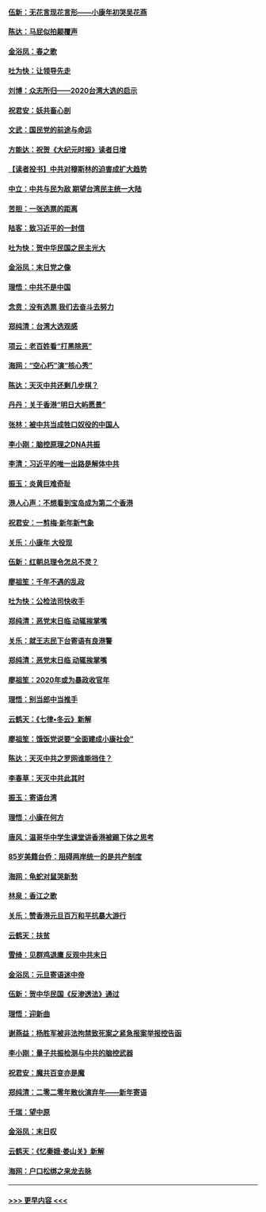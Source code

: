 #### [伍新：无花言现花言形——小康年初哭吴花燕](../pages/nsc993/n11800044.md?t=01180833) 
#### [陈达：马屁似拍颠覆声](../pages/nsc993/n11800010.md?t=01180833) 
#### [金浴凤：春之歌](../pages/nsc993/n11797687.md?t=01180833) 
#### [吐为快：让领导先走](../pages/nsc993/n11797512.md?t=01180833) 
#### [刘博：众志所归——2020台湾大选的启示](../pages/nsc993/n11796878.md?t=01180833) 
#### [祝君安：妖共畜心剖](../pages/nsc993/n11794273.md?t=01180833) 
#### [文武：国民党的前途与命运](../pages/nsc993/n11794198.md?t=01180833) 
#### [方能达：祝贺《大纪元时报》读者日增](../pages/nsc993/n11793807.md?t=01180833) 
#### [【读者投书】中共对穆斯林的迫害成扩大趋势](../pages/nsc993/n11791371.md?t=01180833) 
#### [中立：中共与民为敌 期望台湾民主统一大陆](../pages/nsc993/n11790392.md?t=01180833) 
#### [苦胆：一张选票的距离](../pages/nsc993/n11788914.md?t=01180833) 
#### [陆客：致习近平的一封信](../pages/nsc993/n11788867.md?t=01180833) 
#### [吐为快：贺中华民国之民主光大](../pages/nsc993/n11788618.md?t=01180833) 
#### [金浴凤：末日党之像](../pages/nsc993/n11787475.md?t=01180833) 
#### [理悟：中共不是中国](../pages/nsc993/n11787463.md?t=01180833) 
#### [念贲：没有选票  我们去奋斗去努力](../pages/nsc993/n11787398.md?t=01180833) 
#### [郑纯清：台湾大选观感](../pages/nsc993/n11786210.md?t=01180833) 
#### [项云：老百姓看“打黑除恶”](../pages/nsc993/n11785398.md?t=01180833) 
#### [海网：“空心朽”演“核心秀”](../pages/nsc993/n11783874.md?t=01180833) 
#### [陈达：天灭中共还剩几步棋？](../pages/nsc993/n11783719.md?t=01180833) 
#### [丹丹：关于香港“明日大屿愿景”](../pages/nsc993/n11783273.md?t=01180833) 
#### [张林：被中共当成牲口奴役的中国人](../pages/nsc993/n11782397.md?t=01180833) 
#### [李小刚：脑控原理之DNA共振](../pages/nsc993/n11780962.md?t=01180833) 
#### [李清：习近平的唯一出路是解体中共](../pages/nsc993/n11780866.md?t=01180833) 
#### [振玉：炎黄巨难奇耻](../pages/nsc993/n11779632.md?t=01180833) 
#### [港人心声：不想看到宝岛成为第二个香港](../pages/nsc993/n11778817.md?t=01180833) 
#### [祝君安：一剪梅‧新年新气象](../pages/nsc993/n11776340.md?t=01180833) 
#### [关乐：小康年 大役现](../pages/nsc993/n11774213.md?t=01180833) 
#### [伍新：红朝总理令怎总不灵？](../pages/nsc993/n11770813.md?t=01180833) 
#### [廖祖笙：千年不遇的乱政](../pages/nsc993/n11770373.md?t=01180833) 
#### [吐为快：公检法司快收手](../pages/nsc993/n11770359.md?t=01180833) 
#### [郑纯清：恶党末日临 动辄挨掌嘴](../pages/nsc993/n11769912.md?t=01180833) 
#### [关乐：就王志民下台寄语有良港警](../pages/nsc993/n11769903.md?t=01180833) 
#### [郑纯清：恶党末日临 动辄挨掌嘴](../pages/nsc993/n11769356.md?t=01180833) 
#### [廖祖笙：2020年或为暴政收官年](../pages/nsc993/n11768216.md?t=01180833) 
#### [理悟：别当郎中当推手](../pages/nsc993/n11768243.md?t=01180833) 
#### [云鹤天：《七律▪冬云》新解](../pages/nsc993/n11768204.md?t=01180833) 
#### [廖祖笙：饿饭党说要“全面建成小康社会”](../pages/nsc993/n11767482.md?t=01180833) 
#### [陈达：天灭中共之罗网谁能挡住？](../pages/nsc993/n11767465.md?t=01180833) 
#### [李春草：天灭中共此其时](../pages/nsc993/n11767452.md?t=01180833) 
#### [振玉：寄语台湾](../pages/nsc993/n11767432.md?t=01180833) 
#### [理悟：小康在何方](../pages/nsc993/n11767394.md?t=01180833) 
#### [唐风：温哥华中学生课堂讲香港被踢下体之思考](../pages/nsc993/n11766848.md?t=01180833) 
#### [85岁美籍台侨：阻碍两岸统一的是共产制度](../pages/nsc993/n11765043.md?t=01180833) 
#### [海网：龟蛇对鼠哭新愁](../pages/nsc993/n11764895.md?t=01180833) 
#### [林泉：香江之歌](../pages/nsc993/n11764415.md?t=01180833) 
#### [关乐：赞香港元旦百万和平抗暴大游行](../pages/nsc993/n11764382.md?t=01180833) 
#### [云鹤天：扶贫](../pages/nsc993/n11764245.md?t=01180833) 
#### [雪绮：见群鸡退鹰  反观中共末日](../pages/nsc993/n11762112.md?t=01180833) 
#### [金浴凤：元旦寄语迷中帝](../pages/nsc993/n11761788.md?t=01180833) 
#### [伍新：贺中华民国《反渗透法》通过](../pages/nsc993/n11761994.md?t=01180833) 
#### [理悟：迎新曲](../pages/nsc993/n11761152.md?t=01180833) 
#### [谢燕益：杨胜军被非法拘禁致死案之紧急报案举报控告函](../pages/nsc993/n11756134.md?t=01180833) 
#### [李小刚：量子共振检测与中共的脑控武器](../pages/nsc993/n11754518.md?t=01180833) 
#### [祝君安：魔共百变亦是魔](../pages/nsc993/n11754469.md?t=01180833) 
#### [郑纯清：二零二零年散伙演弃年——新年寄语](../pages/nsc993/n11754195.md?t=01180833) 
#### [千瑞：望中原](../pages/nsc993/n11754159.md?t=01180833) 
#### [金浴凤：末日叹](../pages/nsc993/n11752359.md?t=01180833) 
#### [云鹤天：《忆秦娥‧娄山关》新解](../pages/nsc993/n11752348.md?t=01180833) 
#### [海网：户口松绑之来龙去脉](../pages/nsc993/n11752328.md?t=01180833) 

----
#### [ >>> 更早内容 <<< ](../indexes/nsc993-earlier.md)
